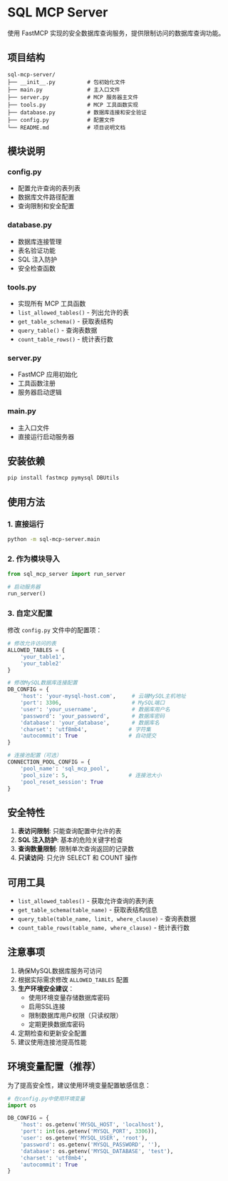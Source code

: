 # SQL MCP Server

使用 FastMCP 实现的安全数据库查询服务，提供限制访问的数据库查询功能。

## 项目结构

```
sql-mcp-server/
├── __init__.py          # 包初始化文件
├── main.py              # 主入口文件
├── server.py            # MCP 服务器主文件
├── tools.py             # MCP 工具函数实现
├── database.py          # 数据库连接和安全验证
├── config.py            # 配置文件
└── README.md            # 项目说明文档
```

## 模块说明

### config.py
- 配置允许查询的表列表
- 数据库文件路径配置
- 查询限制和安全配置

### database.py
- 数据库连接管理
- 表名验证功能
- SQL 注入防护
- 安全检查函数

### tools.py
- 实现所有 MCP 工具函数
- `list_allowed_tables()` - 列出允许的表
- `get_table_schema()` - 获取表结构
- `query_table()` - 查询表数据
- `count_table_rows()` - 统计表行数

### server.py
- FastMCP 应用初始化
- 工具函数注册
- 服务器启动逻辑

### main.py
- 主入口文件
- 直接运行启动服务器

## 安装依赖

```bash
pip install fastmcp pymysql DBUtils
```

## 使用方法

### 1. 直接运行

```bash
python -m sql-mcp-server.main
```

### 2. 作为模块导入

```python
from sql_mcp_server import run_server

# 启动服务器
run_server()
```

### 3. 自定义配置

修改 `config.py` 文件中的配置项：

```python
# 修改允许访问的表
ALLOWED_TABLES = {
    'your_table1',
    'your_table2'
}

# 修改MySQL数据库连接配置
DB_CONFIG = {
    'host': 'your-mysql-host.com',     # 云端MySQL主机地址
    'port': 3306,                      # MySQL端口
    'user': 'your_username',           # 数据库用户名
    'password': 'your_password',       # 数据库密码
    'database': 'your_database',       # 数据库名
    'charset': 'utf8mb4',             # 字符集
    'autocommit': True                # 自动提交
}

# 连接池配置（可选）
CONNECTION_POOL_CONFIG = {
    'pool_name': 'sql_mcp_pool',
    'pool_size': 5,                   # 连接池大小
    'pool_reset_session': True
}
```

## 安全特性

1. **表访问限制**: 只能查询配置中允许的表
2. **SQL 注入防护**: 基本的危险关键字检查
3. **查询数量限制**: 限制单次查询返回的记录数
4. **只读访问**: 只允许 SELECT 和 COUNT 操作

## 可用工具

- `list_allowed_tables()` - 获取允许查询的表列表
- `get_table_schema(table_name)` - 获取表结构信息
- `query_table(table_name, limit, where_clause)` - 查询表数据
- `count_table_rows(table_name, where_clause)` - 统计表行数

## 注意事项

1. 确保MySQL数据库服务可访问
2. 根据实际需求修改 `ALLOWED_TABLES` 配置
3. **生产环境安全建议**：
   - 使用环境变量存储数据库密码
   - 启用SSL连接
   - 限制数据库用户权限（只读权限）
   - 定期更换数据库密码
4. 定期检查和更新安全配置
5. 建议使用连接池提高性能

## 环境变量配置（推荐）

为了提高安全性，建议使用环境变量配置敏感信息：

```python
# 在config.py中使用环境变量
import os

DB_CONFIG = {
    'host': os.getenv('MYSQL_HOST', 'localhost'),
    'port': int(os.getenv('MYSQL_PORT', 3306)),
    'user': os.getenv('MYSQL_USER', 'root'),
    'password': os.getenv('MYSQL_PASSWORD', ''),
    'database': os.getenv('MYSQL_DATABASE', 'test'),
    'charset': 'utf8mb4',
    'autocommit': True
}
```